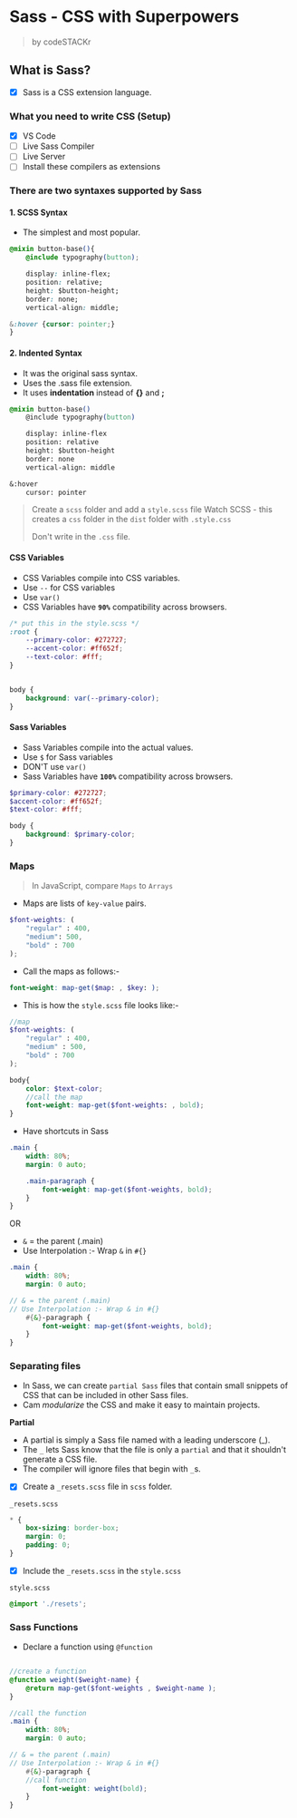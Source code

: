 # Sass - CSS with Superpowers
> by codeSTACKr

## What is Sass?
- [x] Sass is a CSS extension language.

### What you need to write CSS (Setup)
- [x]  VS Code
  - [ ]  Live Sass Compiler
  - [ ]  Live Server
  - [ ]  Install these compilers as extensions

### There are **two** syntaxes supported by Sass

#### 1. SCSS Syntax
- The simplest and most popular.
  
```css
@mixin button-base(){
    @include typography(button);

    display: inline-flex;
    position: relative;
    height: $button-height;
    border: none;
    vertical-align: middle;

&:hover {cursor: pointer;}
}
```

#### 2. Indented Syntax
- It was the original sass syntax.
- Uses the .sass file extension.
- It uses **indentation** instead of **{}** and **;**

```css
@mixin button-base()
    @include typography(button)

    display: inline-flex
    position: relative
    height: $button-height
    border: none
    vertical-align: middle

&:hover
    cursor: pointer
```

> Create a `scss` folder and add a `style.scss` file
> Watch SCSS - this creates a `css` folder in the `dist` folder with `.style.css`
> 
> Don't write in the `.css` file.

#### CSS Variables
- CSS Variables compile into CSS variables.
- Use `--` for CSS variables
- Use `var()`
- CSS Variables have **`90%`** compatibility across browsers.

```css
/* put this in the style.scss */
:root {
    --primary-color: #272727;
    --accent-color: #ff652f;
    --text-color: #fff;
}


body {
    background: var(--primary-color);
}
```

#### Sass Variables
- Sass Variables compile into the actual values.
- Use `$` for Sass variables
- DON'T use `var()`
- Sass Variables have **`100%`** compatibility across browsers.

```scss
$primary-color: #272727;
$accent-color: #ff652f;
$text-color: #fff;

body {
    background: $primary-color;
}
```


### Maps
> In JavaScript, compare `Maps` to `Arrays`
- Maps are lists of `key-value` pairs.

```scss
$font-weights: (
    "regular" : 400,
    "medium": 500,
    "bold" : 700
);
```

- Call the maps as follows:-
```scss
font-weight: map-get($map: , $key: );
```

- This is how the `style.scss` file looks like:-

```scss
//map
$font-weights: (
    "regular" : 400,
    "medium" : 500,
    "bold" : 700
);

body{
    color: $text-color;
    //call the map
    font-weight: map-get($font-weights: , bold);
}
```

- Have shortcuts in Sass
```scss
.main {
    width: 80%;
    margin: 0 auto;

    .main-paragraph {
        font-weight: map-get($font-weights, bold);
    }
}
```

OR

- `&` = the parent (.main)
- Use Interpolation :- Wrap `&` in `#{}`


```scss
.main {
    width: 80%;
    margin: 0 auto;

// & = the parent (.main)
// Use Interpolation :- Wrap & in #{}
    #{&}-paragraph {
        font-weight: map-get($font-weights, bold);
    }
}
```

### Separating files
- In Sass, we can create `partial Sass` files that contain small snippets of CSS that can be included in other Sass files.
- Cam _modularize_ the CSS and make it easy to maintain projects.

**Partial**
- A partial is simply a Sass file named with a leading underscore (_).
- The `_` lets Sass know that the file is only a `partial` and that it shouldn't generate a CSS file.
- The compiler will ignore files that begin with `_`s.
- [x] Create a `_resets.scss` file in `scss` folder.

`_resets.scss`

```scss
* {
    box-sizing: border-box;
    margin: 0;
    padding: 0;
}
```

- [x] Include the `_resets.scss` in the `style.scss`

`style.scss`

```scss
@import './resets';
```

### Sass Functions
- Declare a function using `@function`

```scss

//create a function
@function weight($weight-name) {
    @return map-get($font-weights , $weight-name );
}

//call the function
.main {
    width: 80%;
    margin: 0 auto;

// & = the parent (.main)
// Use Interpolation :- Wrap & in #{}
    #{&}-paragraph {
    //call function
        font-weight: weight(bold);
    }
}

```






